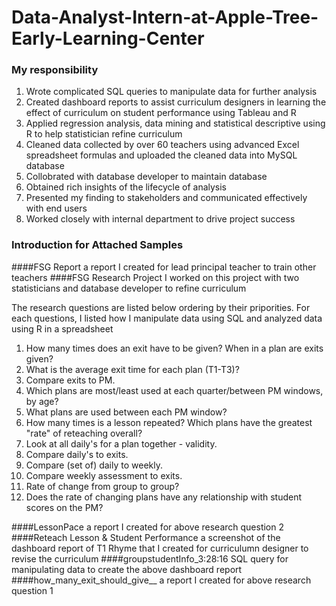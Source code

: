 # Data-Analyst-Intern-at-Apple-Tree-Early-Learning-Center
### My responsibility
1. Wrote complicated SQL queries to manipulate data for further analysis 
2. Created dashboard reports to assist curriculum designers in learning the effect of curriculum on student performance using Tableau and R
3. Applied regression analysis, data mining and statistical descriptive using R to help statistician refine curriculum
4. Cleaned data collected by over 60 teachers using advanced Excel spreadsheet formulas and uploaded the cleaned data into MySQL database
5. Collobrated with database developer to maintain database
6. Obtained rich insights of the lifecycle of analysis
7. Presented my finding to stakeholders and communicated effectively with end users
8. Worked closely with internal department to drive project success

### Introduction for Attached Samples
####FSG Report
a report I created for lead principal teacher to train other teachers
####FSG Research Project
I worked on this project with two statisticians and database developer to refine curriculum

The research questions are listed below ordering by their priporities. For each questions, I listed how I manipulate data using SQL and analyzed data using R in a spreadsheet

1. How many times does an exit have to be given? When in a plan are exits given?
2. What is the average exit time for each plan (T1-T3)?
3. Compare exits to PM.
4. Which plans are most/least used at each quarter/between PM windows, by age?
5. What plans are used between each PM window?
6. How many times is a lesson repeated? Which plans have the greatest "rate" of reteaching overall?
7. Look at all daily's for a plan together - validity.
8. Compare daily's to exits.
9. Compare (set of) daily to weekly.
10. Compare weekly assessment to exits.
11. Rate of change from group to group?
12. Does the rate of changing plans have any relationship with student scores on the PM?

####LessonPace
a report I created for above research question 2
####Reteach Lesson & Student Performance
a screenshot of the dashboard report of T1 Rhyme that I created for curriculumn designer to revise the curriculum
####groupstudentInfo_3:28:16
SQL query for manipulating data to create the above dashboard report
####how_many_exit_should_give__
a report I created for above research question 1











